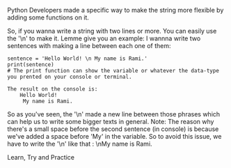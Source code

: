 Python Developers made a specific way to make the string more flexible by adding some functions on it.

So, if you wanna write a string with two lines or more. You can easily use the '\n' to make it.
Lemme give you an example:
I wannna write two sentences with making a line between each one of them:
	
	sentence = 'Hello World! \n My name is Rami.'
	print(sentence) 
	# The print function can show the variable or whatever the data-type you prented on your console or terminal.

	The result on the console is: 
		Hello World!
		 My name is Rami.

So as you've seen, the '\n' made a new line between those phrases which can help us to write some bigger texts in general.
Note: The reason why there's a small space before the second sentence (in console) is because we've added a space before 'My' in the variable. So to avoid this issue, we have to write the '\n' like that :  \nMy name is Rami.


Learn, Try and Practice
